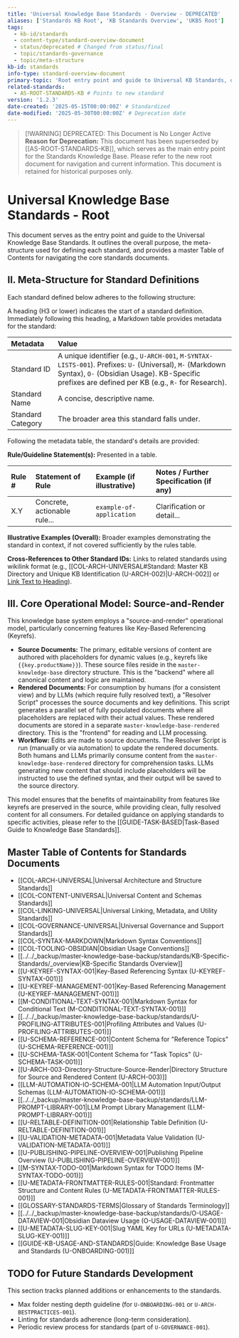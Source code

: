 ```yaml
---
title: 'Universal Knowledge Base Standards - Overview - DEPRECATED'
aliases: ['Standards KB Root', 'KB Standards Overview', 'UKBS Root']
tags:
  - kb-id/standards
  - content-type/standard-overview-document
  - status/deprecated # Changed from status/final
  - topic/standards-governance
  - topic/meta-structure
kb-id: standards
info-type: standard-overview-document
primary-topic: 'Root entry point and guide to Universal KB Standards, outlining purpose, meta-structure for standard definitions, and master Table of Contents.'
related-standards:
  - AS-ROOT-STANDARDS-KB # Points to new standard
version: '1.2.3'
date-created: '2025-05-15T00:00:00Z' # Standardized
date-modified: '2025-05-30T00:00:00Z' # Deprecation date
---
```


> [!WARNING] DEPRECATED: This Document is No Longer Active
> **Reason for Deprecation:** This document has been superseded by [[AS-ROOT-STANDARDS-KB]], which serves as the main entry point for the Standards Knowledge Base.
> Please refer to the new root document for navigation and current information. This document is retained for historical purposes only.

# Universal Knowledge Base Standards - Root

This document serves as the entry point and guide to the Universal Knowledge Base Standards. It outlines the overall purpose, the meta-structure used for defining each standard, and provides a master Table of Contents for navigating the core standards documents.

## II. Meta-Structure for Standard Definitions

Each standard defined below adheres to the following structure:

A heading (H3 or lower) indicates the start of a standard definition. Immediately following this heading, a Markdown table provides metadata for the standard:

| Metadata        | Value                                                                                                                                                                                             |
| :-------------- | :------------------------------------------------------------------------------------------------------------------------------------------------------------------------------------------------ |
| Standard ID     | A unique identifier (e.g., `U-ARCH-001`, `M-SYNTAX-LISTS-001`). Prefixes: `U-` (Universal), `M-` (Markdown Syntax), `O-` (Obsidian Usage). KB-Specific prefixes are defined per KB (e.g., `R-` for Research). |
| Standard Name   | A concise, descriptive name.                                                                                                                                                                      |
| Standard Category | The broader area this standard falls under.                                                                                                                                                       |

Following the metadata table, the standard's details are provided:

**Rule/Guideline Statement(s):** Presented in a table.

| Rule # | Statement of Rule                                                        | Example (if illustrative)                    | Notes / Further Specification (if any)          |
| :----- | :----------------------------------------------------------------------- | :------------------------------------------- | :---------------------------------------------- |
| X.Y    | Concrete, actionable rule...                                             | `example-of-application`                     | Clarification or detail...                      |

**Illustrative Examples (Overall):** Broader examples demonstrating the standard in context, if not covered sufficiently by the rules table.

**Cross-References to Other Standard IDs:** Links to related standards using wikilink format (e.g., [[COL-ARCH-UNIVERSAL#Standard: Master KB Directory and Unique KB Identification (U-ARCH-002)|U-ARCH-002]] or [Link Text to Heading](#heading-id)).

## III. Core Operational Model: Source-and-Render

This knowledge base system employs a "source-and-render" operational model, particularly concerning features like Key-Based Referencing (Keyrefs).

-   **Source Documents:** The primary, editable versions of content are authored with placeholders for dynamic values (e.g., keyrefs like `{{key.productName}}`). These source files reside in the `master-knowledge-base` directory structure. This is the "backend" where all canonical content and logic are maintained.
-   **Rendered Documents:** For consumption by humans (for a consistent view) and by LLMs (which require fully resolved text), a "Resolver Script" processes the source documents and key definitions. This script generates a parallel set of fully populated documents where all placeholders are replaced with their actual values. These rendered documents are stored in a separate `master-knowledge-base-rendered` directory. This is the "frontend" for reading and LLM processing.
-   **Workflow:** Edits are made to source documents. The Resolver Script is run (manually or via automation) to update the rendered documents. Both humans and LLMs primarily consume content from the `master-knowledge-base-rendered` directory for comprehension tasks. LLMs generating new content that should include placeholders will be instructed to use the defined syntax, and their output will be saved to the source directory.

This model ensures that the benefits of maintainability from features like keyrefs are preserved in the source, while providing clean, fully resolved content for all consumers. For detailed guidance on applying standards to specific activities, please refer to the [[GUIDE-TASK-BASED|Task-Based Guide to Knowledge Base Standards]].

## Master Table of Contents for Standards Documents

- [[COL-ARCH-UNIVERSAL|Universal Architecture and Structure Standards]]
- [[COL-CONTENT-UNIVERSAL|Universal Content and Schemas Standards]]
- [[COL-LINKING-UNIVERSAL|Universal Linking, Metadata, and Utility Standards]]
- [[COL-GOVERNANCE-UNIVERSAL|Universal Governance and Support Standards]]
- [[COL-SYNTAX-MARKDOWN|Markdown Syntax Conventions]]
- [[COL-TOOLING-OBSIDIAN|Obsidian Usage Conventions]]
- [[../../_backup/master-knowledge-base-backup/standards/KB-Specific-Standards/_overview|KB-Specific Standards Overview]]
- [[U-KEYREF-SYNTAX-001|Key-Based Referencing Syntax (U-KEYREF-SYNTAX-001)]]
- [[U-KEYREF-MANAGEMENT-001|Key-Based Referencing Management (U-KEYREF-MANAGEMENT-001)]]
- [[M-CONDITIONAL-TEXT-SYNTAX-001|Markdown Syntax for Conditional Text (M-CONDITIONAL-TEXT-SYNTAX-001)]]
- [[../../_backup/master-knowledge-base-backup/standards/U-PROFILING-ATTRIBUTES-001|Profiling Attributes and Values (U-PROFILING-ATTRIBUTES-001)]]
- [[U-SCHEMA-REFERENCE-001|Content Schema for "Reference Topics" (U-SCHEMA-REFERENCE-001)]]
- [[U-SCHEMA-TASK-001|Content Schema for "Task Topics" (U-SCHEMA-TASK-001)]]
- [[U-ARCH-003-Directory-Structure-Source-Render|Directory Structure for Source and Rendered Content (U-ARCH-003)]]
- [[LLM-AUTOMATION-IO-SCHEMA-001|LLM Automation Input/Output Schemas (LLM-AUTOMATION-IO-SCHEMA-001)]]
- [[../../_backup/master-knowledge-base-backup/standards/LLM-PROMPT-LIBRARY-001|LLM Prompt Library Management (LLM-PROMPT-LIBRARY-001)]]
- [[U-RELTABLE-DEFINITION-001|Relationship Table Definition (U-RELTABLE-DEFINITION-001)]]
- [[U-VALIDATION-METADATA-001|Metadata Value Validation (U-VALIDATION-METADATA-001)]]
- [[U-PUBLISHING-PIPELINE-OVERVIEW-001|Publishing Pipeline Overview (U-PUBLISHING-PIPELINE-OVERVIEW-001)]]
- [[M-SYNTAX-TODO-001|Markdown Syntax for TODO Items (M-SYNTAX-TODO-001)]]
- [[U-METADATA-FRONTMATTER-RULES-001|Standard: Frontmatter Structure and Content Rules (U-METADATA-FRONTMATTER-RULES-001)]]
- [[GLOSSARY-STANDARDS-TERMS|Glossary of Standards Terminology]]
- [[../../_backup/master-knowledge-base-backup/standards/O-USAGE-DATAVIEW-001|Obsidian Dataview Usage (O-USAGE-DATAVIEW-001)]]
- [[U-METADATA-SLUG-KEY-001|Slug YAML Key for URLs (U-METADATA-SLUG-KEY-001)]]
- [[GUIDE-KB-USAGE-AND-STANDARDS|Guide: Knowledge Base Usage and Standards (U-ONBOARDING-001)]]

## TODO for Future Standards Development

This section tracks planned additions or enhancements to the standards.

- Max folder nesting depth guideline (for `U-ONBOARDING-001` or `U-ARCH-BESTPRACTICES-001`).
- Linting for standards adherence (long-term consideration).
- Periodic review process for standards (part of `U-GOVERNANCE-001`).